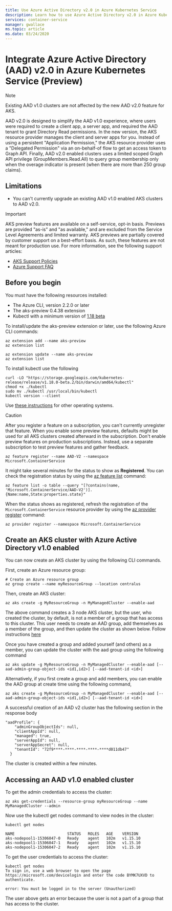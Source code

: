 ```yaml
---
title: Use Azure Active Directory v2.0 in Azure Kubernetes Service
description: Learn how to use Azure Active Directory v2.0 in Azure Kubernetes Service (AKS) 
services: container-service
manager: gwallace
ms.topic: article
ms.date: 03/24/2020
---
```


# Integrate Azure Active Directory (AAD) v2.0 in Azure Kubernetes Service (Preview)

> [!Note]
> Existing AAD v1.0 clusters are not affected by the new AAD v2.0 feature for AKS.

AAD v2.0 is designed to simplify the AAD v1.0 experience, where users were required to create a client app, a server app, and required the AAD tenant to grant Directory Read permissions. 
In the new version, the AKS resource provider manages the client and server apps for you. Instead of using a persistent "Application Permission," the AKS resource provider uses a "Delegated Permission" via an on-behalf-of flow to get an access token to Graph API. Finally, AAD v2.0 enabled clusters uses a limited scoped Graph API privilege (GroupMembers.Read.All) to query group membership only when the overage indicator is present (when there are more than 250 group claims).

## Limitations

* You can't currently upgrade an existing AAD v1.0 enabled AKS clusters to AAD v2.0.

> [!IMPORTANT]
> AKS preview features are available on a self-service, opt-in basis. Previews are provided "as-is" and "as available," and are excluded from the Service Level Agreements and limited warranty. AKS previews are partially covered by customer support on a best-effort basis. As such, these features are not meant for production use. For more information, see the following support articles:
>
> - [AKS Support Policies](support-policies.md)
> - [Azure Support FAQ](faq.md)

## Before you begin

You must have the following resources installed:

- The Azure CLI, version 2.2.0 or later
- The aks-preview 0.4.38 extension
- Kubectl with a minimum version of [1.18 beta](https://github.com/kubernetes/kubernetes/blob/master/CHANGELOG/CHANGELOG-1.18.md#client-binaries)

To install/update the aks-preview  extension or later, use the following Azure CLI commands:

```azurecli
az extension add --name aks-preview
az extension list
```

```azurecli
az extension update --name aks-preview
az extension list
```

To install kubectl use the following
```azurecli
curl -LO "https://storage.googleapis.com/kubernetes-release/release/v1.18.0-beta.2/bin/darwin/amd64/kubectl"
chmod +x ./kubectl
sudo mv ./kubectl /usr/local/bin/kubectl
kubectl version --client
```

Use [these instructions](https://kubernetes.io/docs/tasks/tools/install-kubectl/) for other operating systems.

> [!CAUTION]
> After you register a feature on a subscription, you can't currently unregister that feature. When you enable some preview features, defaults might be used for all AKS clusters created afterward in the subscription. Don't enable preview features on production subscriptions. Instead, use a separate subscription to test preview features and gather feedback.

```azurecli-interactive
az feature register --name AAD-V2 --namespace Microsoft.ContainerService
```

It might take several minutes for the status to show as **Registered**. You can check the registration status by using the [az feature list](https://docs.microsoft.com/cli/azure/feature?view=azure-cli-latest#az-feature-list) command:

```azurecli-interactive
az feature list -o table --query "[?contains(name, 'Microsoft.ContainerService/AAD-V2')].{Name:name,State:properties.state}"
```

When the status shows as registered, refresh the registration of the `Microsoft.ContainerService` resource provider by using the [az provider register](https://docs.microsoft.com/cli/azure/provider?view=azure-cli-latest#az-provider-register) command:

```azurecli-interactive
az provider register --namespace Microsoft.ContainerService
```

## Create an AKS cluster with Azure Active Directory v1.0 enabled

You can now create an AKS cluster by using the following CLI commands.

First, create an Azure resource group:

```azurecli-interactive
# Create an Azure resource group
az group create --name myResourceGroup --location centralus
```

Then, create an AKS cluster:

```azurecli-interactive
az aks create -g MyResourceGroup -n MyManagedCluster --enable-aad
```
The above command creates a 3 node AKS cluster, but the user, who created the cluster, by default, is not a member of a group that has access to this cluster. This user needs to create an AAD group, add themselves as a member of the group, and then update the cluster as shown below. Follow instructions [here](https://docs.microsoft.com/azure/active-directory/fundamentals/active-directory-groups-create-azure-portal)

Once you have created a group and added yourself (and others) as a member, you can update the cluster with the aad group using the following command

```azurecli-interactive
az aks update -g MyResourceGroup -n MyManagedCluster --enable-aad [--aad-admin-group-object-ids <id1,id2>] [--aad-tenant-id <id>]
```
Alternatively, if you first create a group and add members, you can enable the AAD group at create time using the following command,

```azurecli-interactive
az aks create -g MyResourceGroup -n MyManagedCluster --enable-aad [--aad-admin-group-object-ids <id1,id2>] [--aad-tenant-id <id>]
```

A successful creation of an AAD v2 cluster has the following section in the response body
```
"aadProfile": {
    "adminGroupObjectIds": null,
    "clientAppId": null,
    "managed": true,
    "serverAppId": null,
    "serverAppSecret": null,
    "tenantId": "72f9****-****-****-****-****d011db47"
  }
```

The cluster is created within a few minutes.

## Accessing an AAD v1.0 enabled cluster
To get the admin credentials to access the cluster:

```azurecli-interactive
az aks get-credentials --resource-group myResourceGroup --name MyManagedCluster --admin
```
Now use the kubectl get nodes command to view nodes in the cluster:

```azurecli-interactive
kubectl get nodes

NAME                       STATUS   ROLES   AGE    VERSION
aks-nodepool1-15306047-0   Ready    agent   102m   v1.15.10
aks-nodepool1-15306047-1   Ready    agent   102m   v1.15.10
aks-nodepool1-15306047-2   Ready    agent   102m   v1.15.10
```

To get the user credentials to access the cluster:
```
kubectl get nodes
To sign in, use a web browser to open the page https://microsoft.com/devicelogin and enter the code BYMK7UXVD to authenticate.

error: You must be logged in to the server (Unauthorized)
```

The user above gets an error because the user is not a part of a group that has access to the cluster.
```



